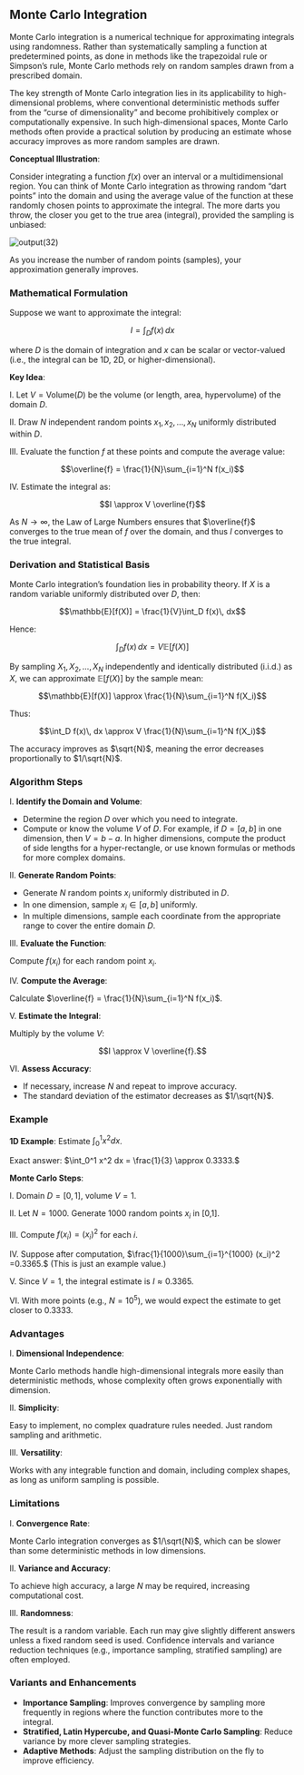 ## Monte Carlo Integration

Monte Carlo integration is a numerical technique for approximating integrals using randomness. Rather than systematically sampling a function at predetermined points, as done in methods like the trapezoidal rule or Simpson’s rule, Monte Carlo methods rely on random samples drawn from a prescribed domain.

The key strength of Monte Carlo integration lies in its applicability to high-dimensional problems, where conventional deterministic methods suffer from the “curse of dimensionality” and become prohibitively complex or computationally expensive. In such high-dimensional spaces, Monte Carlo methods often provide a practical solution by producing an estimate whose accuracy improves as more random samples are drawn.

**Conceptual Illustration**:

Consider integrating a function $f(x)$ over an interval or a multidimensional region. You can think of Monte Carlo integration as throwing random “dart points” into the domain and using the average value of the function at these randomly chosen points to approximate the integral. The more darts you throw, the closer you get to the true area (integral), provided the sampling is unbiased:

![output(32)](https://github.com/user-attachments/assets/2f05a561-5a65-4349-9651-2210660ae53a)

As you increase the number of random points (samples), your approximation generally improves.

### Mathematical Formulation

Suppose we want to approximate the integral:

$$I = \int_D f(x)\, dx$$

where $D$ is the domain of integration and $x$ can be scalar or vector-valued (i.e., the integral can be 1D, 2D, or higher-dimensional).

**Key Idea**:

I. Let $V = \text{Volume}(D)$ be the volume (or length, area, hypervolume) of the domain $D$.

II. Draw $N$ independent random points $x_1, x_2, \ldots, x_N$ uniformly distributed within $D$.

III. Evaluate the function $f$ at these points and compute the average value:

$$\overline{f} = \frac{1}{N}\sum_{i=1}^N f(x_i)$$

IV. Estimate the integral as:

$$I \approx V \overline{f}$$

As $N \to \infty$, the Law of Large Numbers ensures that $\overline{f}$ converges to the true mean of $f$ over the domain, and thus $I$ converges to the true integral.

### Derivation and Statistical Basis

Monte Carlo integration’s foundation lies in probability theory. If $X$ is a random variable uniformly distributed over $D$, then:

$$\mathbb{E}[f(X)] = \frac{1}{V}\int_D f(x)\, dx$$

Hence:

$$\int_D f(x)\, dx = V \mathbb{E}[f(X)]$$

By sampling $X_1, X_2, \ldots, X_N$ independently and identically distributed (i.i.d.) as $X$, we can approximate $\mathbb{E}[f(X)]$ by the sample mean:

$$\mathbb{E}[f(X)] \approx \frac{1}{N}\sum_{i=1}^N f(X_i)$$

Thus:

$$\int_D f(x)\, dx \approx V \frac{1}{N}\sum_{i=1}^N f(X_i)$$

The accuracy improves as $\sqrt{N}$, meaning the error decreases proportionally to $1/\sqrt{N}$.

### Algorithm Steps

I. **Identify the Domain and Volume**:

- Determine the region $D$ over which you need to integrate.
- Compute or know the volume $V$ of $D$. For example, if $D=[a,b]$ in one dimension, then $V=b-a$. In higher dimensions, compute the product of side lengths for a hyper-rectangle, or use known formulas or methods for more complex domains.

II. **Generate Random Points**:

- Generate $N$ random points $x_i$ uniformly distributed in $D$.
- In one dimension, sample $x_i \in [a,b]$ uniformly.  
- In multiple dimensions, sample each coordinate from the appropriate range to cover the entire domain $D$.

III. **Evaluate the Function**:

Compute $f(x_i)$ for each random point $x_i$.

IV. **Compute the Average**:

Calculate $\overline{f} = \frac{1}{N}\sum_{i=1}^N f(x_i)$.

V. **Estimate the Integral**:

Multiply by the volume $V$:

$$I \approx V \overline{f}.$$

VI. **Assess Accuracy**:

- If necessary, increase $N$ and repeat to improve accuracy.  
- The standard deviation of the estimator decreases as $1/\sqrt{N}$.

### Example

**1D Example**: Estimate $\int_0^1 x^2 dx$.

Exact answer: $\int_0^1 x^2 dx = \frac{1}{3} \approx 0.3333.$

**Monte Carlo Steps**:

I. Domain $D=[0,1]$, volume $V=1$.

II. Let $N=1000$. Generate 1000 random points $x_i$ in [0,1].

III. Compute $f(x_i)= (x_i)^2$ for each $i$.

IV. Suppose after computation, $\frac{1}{1000}\sum_{i=1}^{1000} (x_i)^2 =0.3365.$ (This is just an example value.)

V. Since $V=1$, the integral estimate is $I \approx 0.3365.$

VI. With more points (e.g., $N=10^5$), we would expect the estimate to get closer to 0.3333.

### Advantages

I. **Dimensional Independence**:  

Monte Carlo methods handle high-dimensional integrals more easily than deterministic methods, whose complexity often grows exponentially with dimension.

II. **Simplicity**:  

Easy to implement, no complex quadrature rules needed. Just random sampling and arithmetic.

III. **Versatility**:  

Works with any integrable function and domain, including complex shapes, as long as uniform sampling is possible.

### Limitations

I. **Convergence Rate**:  

Monte Carlo integration converges as $1/\sqrt{N}$, which can be slower than some deterministic methods in low dimensions.

II. **Variance and Accuracy**:  

To achieve high accuracy, a large $N$ may be required, increasing computational cost.

III. **Randomness**:  

The result is a random variable. Each run may give slightly different answers unless a fixed random seed is used. Confidence intervals and variance reduction techniques (e.g., importance sampling, stratified sampling) are often employed.

### Variants and Enhancements

- **Importance Sampling**: Improves convergence by sampling more frequently in regions where the function contributes more to the integral.
- **Stratified, Latin Hypercube, and Quasi-Monte Carlo Sampling**: Reduce variance by more clever sampling strategies.
- **Adaptive Methods**: Adjust the sampling distribution on the fly to improve efficiency.

